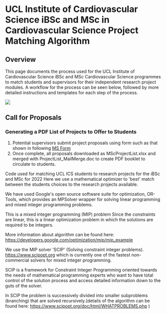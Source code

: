 # UCL Institute of Cardiovascular Science iBSc and MSc in Cardiovascular Science Project Matching Algorithm

## Overview

This page documents the process used for the UCL Institute of Cardiovascular Science iBSc and MSc Cardiovascular Science programmes to match students and supervisors for their independent research project modules. A workflow for the process can be seen below, followed by more detailed instructions and templates for each step of the process.

<img src = "https://github.com/scottchiesa/Project_Matching_Algorithm/blob/patch-1/Flowcharts.jpeg">

## Call for Proposals
### Generating a PDF List of Projects to Offer to Students

1) Potential supervisors submit project proposals using form such as that shown in following [MS Form](https://forms.office.com/e/3XSMBR9YRP)
2) Once complete, all proposals downloaded as MScProjectList.xlsx and merged with ProjectList_MailMerge.doc to create PDF booklet to circulate to students.


Code used for matching UCL ICS students to research projects for the iBSc and MSc for 2022
Here we use a mathematical optimizer to 'best' match between the students choices to the research projects available.

We have used Google's open source software suite for optimization, OR-Tools, which provides an MPSolver wrapper for solving linear programming and mixed integer programming problems.

This is a mixed integer programming (MIP) problem Since the constraints are linear, this is a linear optimization problem in which the solutions are required to be integers.

More information about algorithm can be found here: https://developers.google.com/optimization/mip/mip_example

We use the MIP solver 'SCIP' (Solving constraint integer problems). https://www.scipopt.org which is currently one of the fastest non-commercial solvers for mixed integer programming.

SCIP is a framework for Constraint Integer Programming oriented towards the needs of mathematical programming experts who want to have total control of the solution process and access detailed information down to the guts of the solver.

In SCIP the problem is successively divided into smaller subproblems (branching) that are solved recursively.(details of the algorithm can be found here: https://www.scipopt.org/doc/html/WHATPROBLEMS.php )
